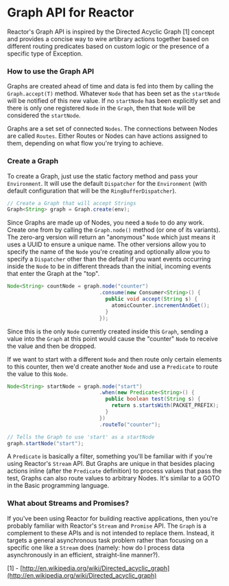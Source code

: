 # Graph API for Reactor

Reactor's Graph API is inspired by the Directed Acyclic Graph [1] concept and provides a concise way to wire artibrary actions together based on different routing predicates based on custom logic or the presence of a specific type of Exception.

### How to use the Graph API

Graphs are created ahead of time and data is fed into them by calling the `Graph.accept(T)` method. Whatever `Node` that has been set as the `startNode` will be notified of this new value. If no `startNode` has been explicitly set and there is only one registered `Node` in the `Graph`, then that `Node` will be considered the `startNode`.

Graphs are a set set of connected `Nodes`. The connections between Nodes are called `Routes`. Either Routes or Nodes can have actions assigned to them, depending on what flow you're trying to achieve.

### Create a Graph

To create a Graph, just use the static factory method and pass your `Environment`. It will use the default `Dispatcher` for the `Environment` (with default configuration that will be the `RingBufferDispatcher`).

```java
// Create a Graph that will accept Strings
Graph<String> graph = Graph.create(env);
```

Since Graphs are made up of Nodes, you need a `Node` to do any work. Create one from by calling the `Graph.node()` method (or one of its variants). The zero-arg version will return an "anonymous" `Node` which just means it uses a UUID to ensure a unique name. The other versions allow you to specify the name of the `Node` you're creating and optionally allow you to specify a `Dispatcher` other than the default if you want events occurring inside the `Node` to be in different threads than the initial, incoming events that enter the Graph at the "top".

```java
Node<String> countNode = graph.node("counter")
                              .consume(new Consumer<String>() {
                                public void accept(String s) {
                                  atomicCounter.incrementAndGet();
                                }
                              });
```

Since this is the only `Node` currently created inside this `Graph`, sending a value into the `Graph` at this point would cause the "counter" `Node` to receive the value and then be dropped.

If we want to start with a different `Node` and then route only certain elements to this counter, then we'd create another `Node` and use a `Predicate` to route the value to this `Node`.

```java
Node<String> startNode = graph.node("start")
                              .when(new Predicate<String>() {
                                public boolean test(String s) {
                                  return s.startsWith(PACKET_PREFIX);
                                }
                              })
                              .routeTo("counter");

// Tells the Graph to use 'start' as a startNode
graph.startNode("start");
```

A `Predicate` is basically a filter, something you'll be familiar with if you're using Reactor's `Stream` API. But Graphs are unique in that besides placing actions inline (after the `Predicate` definition) to process values that pass the test, Graphs can also route values to arbitrary Nodes. It's similar to a GOTO in the Basic programming language.

### What about Streams and Promises?

If you've been using Reactor for building reactive applications, then you're probably familiar with Reactor's `Stream` and `Promise` API. The `Graph` is a complement to these APIs and is not intended to replace them. Instead, it targets a general asynchronous task problem rather than focusing on a specific one like a `Stream` does (namely: how do I process data asynchronously in an efficient, straight-line manner?).

[1] - [http://en.wikipedia.org/wiki/Directed_acyclic_graph](http://en.wikipedia.org/wiki/Directed_acyclic_graph)